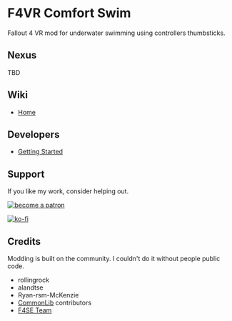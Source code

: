 # F4VR Comfort Swim

Fallout 4 VR mod for underwater swimming using controllers thumbsticks.

## Nexus

TBD

## Wiki

- [Home](https://github.com/ArthurHub/F4VRComfortSwim/wiki)

## Developers

- [Getting Started](https://github.com/ArthurHub/F4VRComfortSwim/wiki/Dev-%E2%80%90-Getting-Started)

## Support

If you like my work, consider helping out.

[![become a patron](https://theartofdev.wordpress.com/wp-content/uploads/2025/06/become_a_patron_button.png)](https://patreon.com/theartofdev)

[![ko-fi](https://ko-fi.com/img/githubbutton_sm.svg)](https://ko-fi.com/G2G61G72WH)

## Credits

Modding is built on the community.
I couldn't do it without people public code.

- rollingrock
- alandtse
- Ryan-rsm-McKenzie
- [CommonLib](https://github.com/alandtse/CommonLibVR/tree/vr) contributors
- [F4SE Team](https://skse.silverlock.org/)
